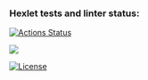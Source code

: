 ### Hexlet tests and linter status:
[![Actions Status](https://github.com/AndreyShulin/frontend-project-lvl1/workflows/hexlet-check/badge.svg)](https://github.com/AndreyShulin/frontend-project-lvl1/actions)

<a href="https://codeclimate.com/github/codeclimate/codeclimate/maintainability"><img src="https://api.codeclimate.com/v1/badges/a99a88d28ad37a79dbf6/maintainability" /></a>

[![License](https://img.shields.io/badge/License-Apache%202.0-blue.svg)](https://opensource.org/licenses/Apache-2.0)

